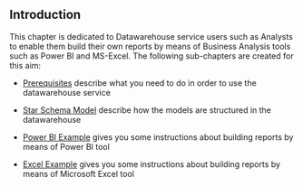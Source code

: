 ## Introduction

This chapter is dedicated to Datawarehouse service users such as Analysts to enable them build their own reports by means of Business Analysis tools such as Power BI and MS-Excel.
The following sub-chapters are created for this aim:

- [Prerequisites](../datawarehouse/prerequisites) describe what you need to do in order to use the datawarehouse service

- [Star Schema Model](../datawarehouse/star-schema-model) describe how the models are structured in the datawarehouse

- [Power BI Example](../datawarehouse/power-bi-example) gives you some instructions about building reports by means of Power BI tool

- [Excel Example](../datawarehouse/excel-example) gives you some instructions about building reports by means of Microsoft Excel tool
